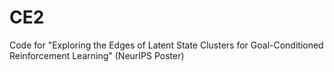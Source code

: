 # CE2
Code for "Exploring the Edges of Latent State Clusters for Goal-Conditioned Reinforcement Learning" (NeurIPS Poster)
